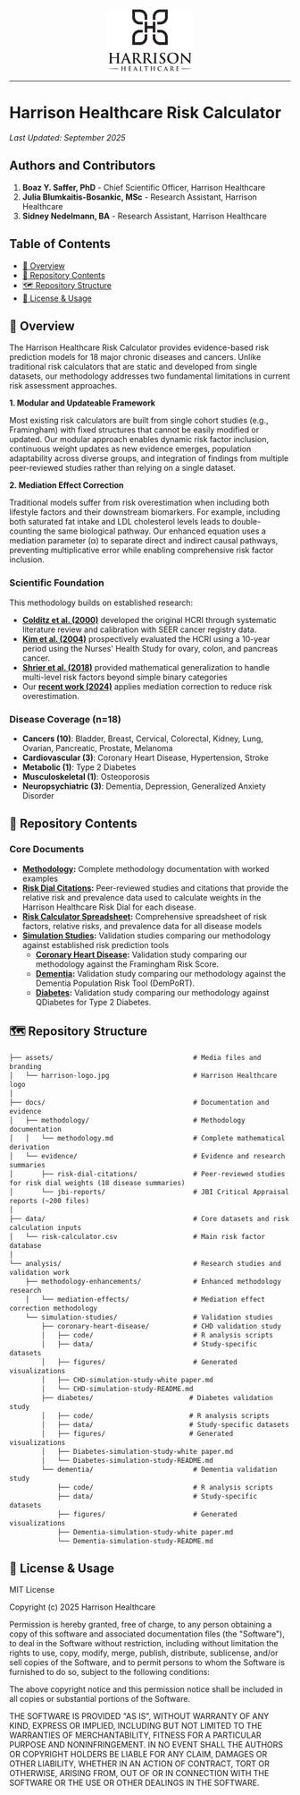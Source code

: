 
<div align="center">
  <img src="assets/harrison-logo.jpg" alt="Harrison Healthcare Logo" width="150">
</div>

---

# Harrison Healthcare Risk Calculator

*Last Updated: September 2025*

## Authors and Contributors

1. **Boaz Y. Saffer, PhD** - Chief Scientific Officer, Harrison Healthcare  
2. **Julia Blumkaitis-Bosankic, MSc** - Research Assistant, Harrison Healthcare
3. **Sidney Nedelmann, BA** - Research Assistant, Harrison Healthcare

## Table of Contents

- [🔬 Overview](#-overview)
- [📁 Repository Contents](#-repository-contents)
- [🗺️ Repository Structure](#️-repository-structure)
- [📄 License & Usage](#-license--usage)

## 🔬 Overview

The Harrison Healthcare Risk Calculator provides evidence-based risk prediction models for 18 major chronic diseases and cancers. Unlike traditional risk calculators that are static and developed from single datasets, our methodology addresses two fundamental limitations in current risk assessment approaches.

**1. Modular and Updateable Framework**

Most existing risk calculators are built from single cohort studies (e.g., Framingham) with fixed structures that cannot be easily modified or updated. Our modular approach enables dynamic risk factor inclusion, continuous weight updates as new evidence emerges, population adaptability across diverse groups, and integration of findings from multiple peer-reviewed studies rather than relying on a single dataset.

**2. Mediation Effect Correction**

Traditional models suffer from risk overestimation when including both lifestyle factors and their downstream biomarkers. For example, including both saturated fat intake and LDL cholesterol levels leads to double-counting the same biological pathway. Our enhanced equation uses a mediation parameter (α) to separate direct and indirect causal pathways, preventing multiplicative error while enabling comprehensive risk factor inclusion.

### Scientific Foundation

This methodology builds on established research:
- **[Colditz et al. (2000)](https://doi.org/10.1023/a:1008984432272)** developed the original HCRI through systematic literature review and calibration with SEER cancer registry data.
- **[Kim et al. (2004)](https://doi.org/10.1097/00000539-200406000-00002)** prospectively evaluated the HCRI using a 10-year period using the Nurses' Health Study for ovary, colon, and pancreas cancer. 
- **[Shrier et al. (2018)](https://doi.org/10.1097/ede.0000000000000820)** provided mathematical generalization to handle multi-level risk factors beyond simple binary categories
- Our **[recent work (2024)](/docs/methodology/mediation-enhancement/Accounting%20for%20mediation%20effects/Accounting%20for%20mediation%20effects%20in%20risk%20prediction%20calculators.md)** applies mediation correction to reduce risk overestimation.

### Disease Coverage (n=18)
- **Cancers (10)**: Bladder, Breast, Cervical, Colorectal, Kidney, Lung, Ovarian, Pancreatic, Prostate, Melanoma
- **Cardiovascular (3)**: Coronary Heart Disease, Hypertension, Stroke  
- **Metabolic (1)**: Type 2 Diabetes
- **Musculoskeletal (1)**: Osteoporosis
- **Neuropsychiatric (3)**: Dementia, Depression, Generalized Anxiety Disorder

## 📁 Repository Contents

### Core Documents
- **[Methodology](./docs/methodology/methodology.md):** Complete methodology documentation with worked examples
- **[Risk Dial Citations](./docs/evidence/risk-dial-citations/):** Peer-reviewed studies and citations that provide the relative risk and prevalence data used to calculate weights in the Harrison Healthcare Risk Dial for each disease.
- **[Risk Calculator Spreadsheet](./data/risk-calculator.csv):** Comprehensive spreadsheet of risk factors, relative risks, and prevalence data for all disease models
- **[Simulation Studies](analysis/simulation-studies):** Validation studies comparing our methodology against established risk prediction tools
  - **[Coronary Heart Disease](./analysis/simulation-studies/coronary-heart-disease/CHD-simulation-study-white%20paper.md):** Validation study comparing our methodology against the Framingham Risk Score.
  - **[Dementia](./analysis/simulation-studies/dementia/Dementia-simulation-study-white%20paper.md):** Validation study comparing our methodology against the Dementia Population Risk Tool (DemPoRT).
  - **[Diabetes](./analysis/simulation-studies/diabetes/Diabetes-simulation-study-white%20paper.md):** Validation study comparing our methodology against QDiabetes for Type 2 Diabetes.


## 🗺️ Repository Structure

```
├── assets/                                   # Media files and branding
│   └── harrison-logo.jpg                     # Harrison Healthcare logo
│
├── docs/                                     # Documentation and evidence
│   ├── methodology/                          # Methodology documentation
│   │   └── methodology.md                    # Complete mathematical derivation
│   └── evidence/                             # Evidence and research summaries
│       ├── risk-dial-citations/              # Peer-reviewed studies for risk dial weights (18 disease summaries)
│       └── jbi-reports/                      # JBI Critical Appraisal reports (~200 files)
│
├── data/                                     # Core datasets and risk calculation inputs
│   └── risk-calculator.csv                   # Main risk factor database
│
└── analysis/                                 # Research studies and validation work
    ├── methodology-enhancements/             # Enhanced methodology research
    │   └── mediation-effects/                # Mediation effect correction methodology
    └── simulation-studies/                   # Validation studies
        ├── coronary-heart-disease/           # CHD validation study
        │   ├── code/                         # R analysis scripts  
        │   ├── data/                         # Study-specific datasets
        │   ├── figures/                      # Generated visualizations
        │   ├── CHD-simulation-study-white paper.md
        │   └── CHD-simulation-study-README.md          
        ├── diabetes/                        # Diabetes validation study
        │   ├── code/                        # R analysis scripts  
        │   ├── data/                        # Study-specific datasets
        │   ├── figures/                     # Generated visualizations
        │   ├── Diabetes-simulation-study-white paper.md
        │   └── Diabetes-simulation-study-README.md
        └── dementia/                         # Dementia validation study
            ├── code/                         # R analysis scripts  
            ├── data/                         # Study-specific datasets
            ├── figures/                      # Generated visualizations
            ├── Dementia-simulation-study-white paper.md
            └── Dementia-simulation-study-README.md
```

## 📄 License & Usage

MIT License

Copyright (c) 2025 Harrison Healthcare

Permission is hereby granted, free of charge, to any person obtaining a copy
of this software and associated documentation files (the "Software"), to deal
in the Software without restriction, including without limitation the rights
to use, copy, modify, merge, publish, distribute, sublicense, and/or sell
copies of the Software, and to permit persons to whom the Software is
furnished to do so, subject to the following conditions:

The above copyright notice and this permission notice shall be included in
all copies or substantial portions of the Software.

THE SOFTWARE IS PROVIDED "AS IS", WITHOUT WARRANTY OF ANY KIND, EXPRESS OR
IMPLIED, INCLUDING BUT NOT LIMITED TO THE WARRANTIES OF MERCHANTABILITY,
FITNESS FOR A PARTICULAR PURPOSE AND NONINFRINGEMENT. IN NO EVENT SHALL THE
AUTHORS OR COPYRIGHT HOLDERS BE LIABLE FOR ANY CLAIM, DAMAGES OR OTHER
LIABILITY, WHETHER IN AN ACTION OF CONTRACT, TORT OR OTHERWISE, ARISING FROM,
OUT OF OR IN CONNECTION WITH THE SOFTWARE OR THE USE OR OTHER DEALINGS IN
THE SOFTWARE.
